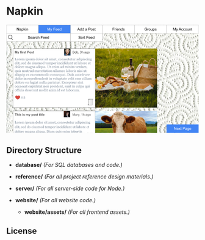 # Napkin

![Mockup](reference/landing.png)

## Directory Structure

- **database/** _(For SQL databases and code.)_

- **reference/** _(For all project reference design materials.)_

- **server/** _(For all server-side code for Node.)_

- **website/** _(For all website code.)_
  - **website/assets/** _(For all frontend assets.)_

## License
